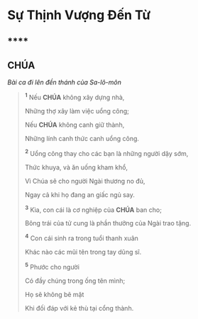 # Sự Thịnh Vượng Đến Từ

## \*\*\*\*

## CHÚA

_Bài ca đi lên đền thánh của Sa-lô-môn_

> <sup><b>1</b></sup> Nếu **CHÚA** không xây dựng nhà,
>
> Những thợ xây làm việc uổng công;
>
> Nếu **CHÚA** không canh giữ thành,
>
> Những lính canh thức canh uổng công.
>
> <sup><b>2</b></sup> Uổng công thay cho các bạn là những người dậy sớm,
>
> Thức khuya, và ăn uống kham khổ,
>
> Vì Chúa sẽ cho người Ngài thương no đủ,
>
> Ngay cả khi họ đang an giấc ngủ say.
>
> <sup><b>3</b></sup> Kìa, con cái là cơ nghiệp của **CHÚA** ban cho;
>
> Bông trái của tử cung là phần thưởng của Ngài trao tặng.
>
> <sup><b>4</b></sup> Con cái sinh ra trong tuổi thanh xuân
>
> Khác nào các mũi tên trong tay dũng sĩ.
>
> <sup><b>5</b></sup> Phước cho người
>
> Có đầy chúng trong ống tên mình;
>
> Họ sẽ không bẽ mặt
>
> Khi đối đáp với kẻ thù tại cổng thành.
